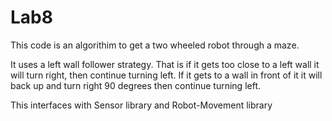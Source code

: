 Lab8
====

This code is an algorithim to get a two wheeled robot through a maze.

It uses a left wall follower strategy. That is if it gets too close to a left wall
it will turn right, then continue turning left. If it gets to a wall in front of it it will back up 
and turn right 90 degrees then continue turning left. 

This interfaces with Sensor library and Robot-Movement library
